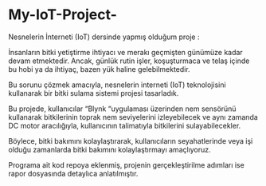 # My-IoT-Project-
Nesnelerin İnterneti (IoT) dersinde yapmış olduğum proje :

İnsanların bitki yetiştirme ihtiyacı ve merakı geçmişten günümüze kadar devam etmektedir. Ancak, günlük rutin işler, koşuşturmaca ve telaş içinde bu hobi ya da ihtiyaç, bazen yük haline gelebilmektedir.

Bu sorunu çözmek amacıyla, nesnelerin interneti (IoT) teknolojisini kullanarak bir bitki sulama sistemi projesi tasarladık.

Bu projede, kullanıcılar “Blynk “uygulaması üzerinden nem sensörünü kullanarak bitkilerinin toprak nem seviyelerini izleyebilecek ve aynı zamanda DC motor aracılığıyla, kullanıcının talimatıyla bitkilerini sulayabilecekler.

Böylece, bitki bakımını kolaylaştırarak, kullanıcıların seyahatlerinde veya işi olduğu zamanlarda bitki bakımını kolaylaştırmayı amaçlıyoruz.

Programa ait kod repoya eklenmiş, projenin gerçekleştirilme adımları ise rapor dosyasında detaylıca anlatılmıştır.
